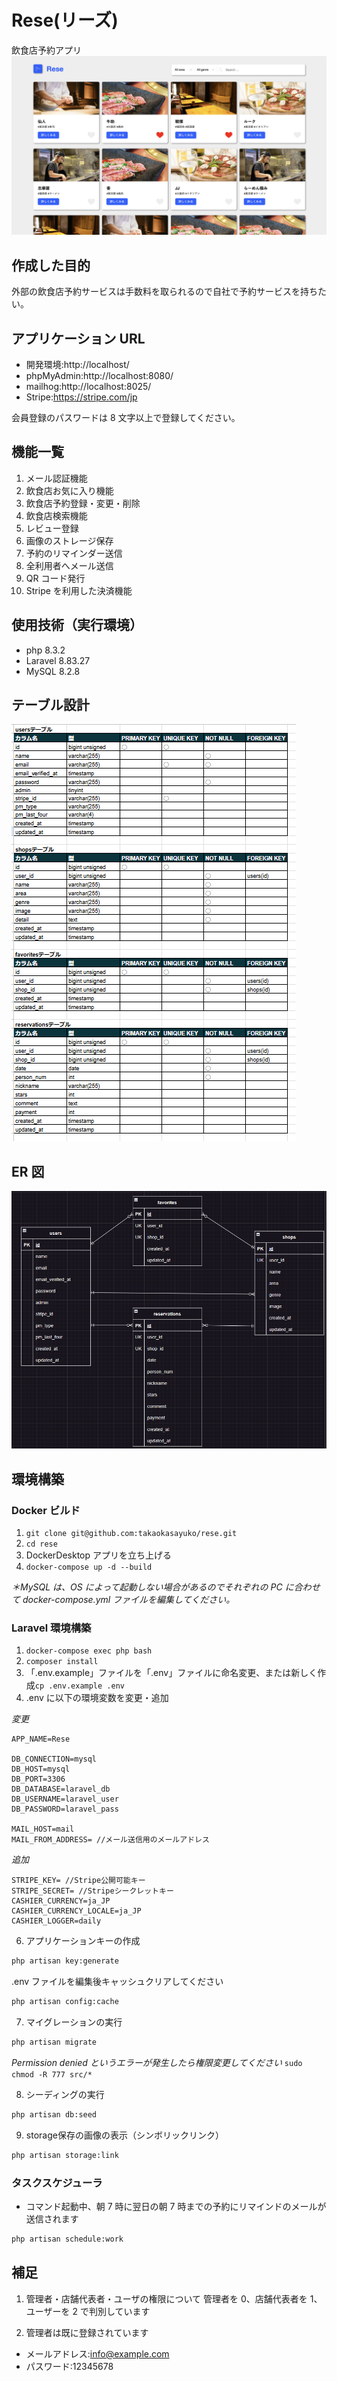 # Rese(リーズ)

飲食店予約アプリ
![ホーム](src/public/image/shop_all.png)

## 作成した目的

外部の飲食店予約サービスは手数料を取られるので自社で予約サービスを持ちたい。

## アプリケーション URL

- 開発環境:http://localhost/
- phpMyAdmin:http://localhost:8080/
- mailhog:http://localhost:8025/
- Stripe:https://stripe.com/jp

会員登録のパスワードは 8 文字以上で登録してください。

## 機能一覧

1. メール認証機能
2. 飲食店お気に入り機能
3. 飲食店予約登録・変更・削除
4. 飲食店検索機能
5. レビュー登録
6. 画像のストレージ保存
7. 予約のリマインダー送信
8. 全利用者へメール送信
9. QR コード発行
10. Stripe を利用した決済機能

## 使用技術（実行環境）

- php 8.3.2
- Laravel 8.83.27
- MySQL 8.2.8

## テーブル設計

![テーブル仕様書](src/public/image/DB.png)

## ER 図

![ER図](src/public/image/ER.png)

## 環境構築

### Docker ビルド

1. `git clone git@github.com:takaokasayuko/rese.git`
2. `cd rese`
3. DockerDesktop アプリを立ち上げる
4. `docker-compose up -d --build`

_＊MySQL は、OS によって起動しない場合があるのでそれぞれの PC に合わせて docker-compose.yml ファイルを編集してください。_

### Laravel 環境構築

1. `docker-compose exec php bash`
2. `composer install`
3. 「.env.example」ファイルを「.env」ファイルに命名変更、または新しく作成`cp .env.example .env`
4. .env に以下の環境変数を変更・追加

_変更_

```text
APP_NAME=Rese

DB_CONNECTION=mysql
DB_HOST=mysql
DB_PORT=3306
DB_DATABASE=laravel_db
DB_USERNAME=laravel_user
DB_PASSWORD=laravel_pass

MAIL_HOST=mail
MAIL_FROM_ADDRESS= //メール送信用のメールアドレス
```

_追加_

```text
STRIPE_KEY= //Stripe公開可能キー
STRIPE_SECRET= //Stripeシークレットキー
CASHIER_CURRENCY=ja_JP
CASHIER_CURRENCY_LOCALE=ja_JP
CASHIER_LOGGER=daily
```

6. アプリケーションキーの作成

```bash
php artisan key:generate
```

.env ファイルを編集後キャッシュクリアしてください

```bash
php artisan config:cache
```

7. マイグレーションの実行

```bash
php artisan migrate
```

_Permission denied というエラーが発生したら権限変更してください_
`sudo chmod -R 777 src/*`

8. シーディングの実行

```bash
php artisan db:seed
```

9. storage保存の画像の表示（シンボリックリンク）

```bash
php artisan storage:link
```

### タスクスケジューラ

- コマンド起動中、朝 7 時に翌日の朝 7 時までの予約にリマインドのメールが送信されます

```bash
php artisan schedule:work
```

## 補足

1. 管理者・店舗代表者・ユーザの権限について
   管理者を 0、店舗代表者を 1、ユーザーを 2 で判別しています

2. 管理者は既に登録されています

- メールアドレス:info@example.com
- パスワード:12345678
